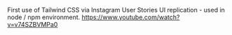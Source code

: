 First use of Tailwind CSS via Instagram User Stories UI replication - used in node / npm environment.
https://www.youtube.com/watch?v=v74SZBVMPa0
